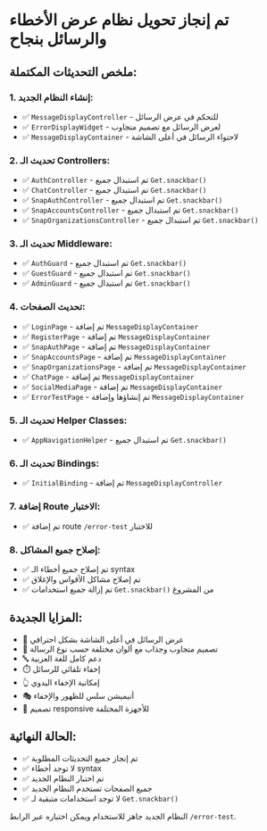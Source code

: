 # تم إنجاز تحويل نظام عرض الأخطاء والرسائل بنجاح

## ملخص التحديثات المكتملة:

### 1. إنشاء النظام الجديد:

- ✅ `MessageDisplayController` - للتحكم في عرض الرسائل
- ✅ `ErrorDisplayWidget` - لعرض الرسائل مع تصميم متجاوب
- ✅ `MessageDisplayContainer` - لاحتواء الرسائل في أعلى الشاشة

### 2. تحديث الـ Controllers:

- ✅ `AuthController` - تم استبدال جميع `Get.snackbar()`
- ✅ `ChatController` - تم استبدال جميع `Get.snackbar()`
- ✅ `SnapAuthController` - تم استبدال جميع `Get.snackbar()`
- ✅ `SnapAccountsController` - تم استبدال جميع `Get.snackbar()`
- ✅ `SnapOrganizationsController` - تم استبدال جميع `Get.snackbar()`

### 3. تحديث الـ Middleware:

- ✅ `AuthGuard` - تم استبدال جميع `Get.snackbar()`
- ✅ `GuestGuard` - تم استبدال جميع `Get.snackbar()`
- ✅ `AdminGuard` - تم استبدال جميع `Get.snackbar()`

### 4. تحديث الصفحات:

- ✅ `LoginPage` - تم إضافة `MessageDisplayContainer`
- ✅ `RegisterPage` - تم إضافة `MessageDisplayContainer`
- ✅ `SnapAuthPage` - تم إضافة `MessageDisplayContainer`
- ✅ `SnapAccountsPage` - تم إضافة `MessageDisplayContainer`
- ✅ `SnapOrganizationsPage` - تم إضافة `MessageDisplayContainer`
- ✅ `ChatPage` - تم إضافة `MessageDisplayContainer`
- ✅ `SocialMediaPage` - تم إضافة `MessageDisplayContainer`
- ✅ `ErrorTestPage` - تم إنشاؤها وإضافة `MessageDisplayContainer`

### 5. تحديث الـ Helper Classes:

- ✅ `AppNavigationHelper` - تم استبدال جميع `Get.snackbar()`

### 6. تحديث الـ Bindings:

- ✅ `InitialBinding` - تم إضافة `MessageDisplayController`

### 7. إضافة Route الاختبار:

- ✅ تم إضافة route `/error-test` للاختبار

### 8. إصلاح جميع المشاكل:

- ✅ تم إصلاح جميع أخطاء الـ syntax
- ✅ تم إصلاح مشاكل الأقواس والإغلاق
- ✅ تم إزالة جميع استخدامات `Get.snackbar()` من المشروع

## المزايا الجديدة:

- 🎯 عرض الرسائل في أعلى الشاشة بشكل احترافي
- 🎨 تصميم متجاوب وجذاب مع ألوان مختلفة حسب نوع الرسالة
- 🔤 دعم كامل للغة العربية
- ⏱️ إخفاء تلقائي للرسائل
- 👆 إمكانية الإخفاء اليدوي
- 🎭 أنيميشن سلس للظهور والإخفاء
- 📱 تصميم responsive للأجهزة المختلفة

## الحالة النهائية:

- ✅ تم إنجاز جميع التحديثات المطلوبة
- ✅ لا توجد أخطاء syntax
- ✅ تم اختبار النظام الجديد
- ✅ جميع الصفحات تستخدم النظام الجديد
- ✅ لا توجد استخدامات متبقية لـ `Get.snackbar()`

النظام الجديد جاهز للاستخدام ويمكن اختباره عبر الرابط `/error-test`.

